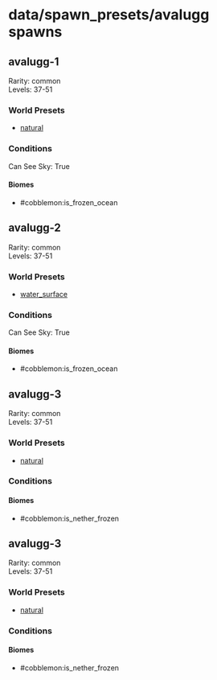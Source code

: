 # data/spawn_presets/avalugg spawns  
  
## avalugg-1  
Rarity: common  
Levels: 37-51  
  
### World Presets  
* [natural](data/spawn_data/natural.md)  
  
### Conditions  
Can See Sky: True  
  
#### Biomes  
  * #cobblemon:is_frozen_ocean
  
  
## avalugg-2  
Rarity: common  
Levels: 37-51  
  
### World Presets  
* [water_surface](data/spawn_data/water_surface.md)  
  
### Conditions  
Can See Sky: True  
  
#### Biomes  
  * #cobblemon:is_frozen_ocean
  
  
## avalugg-3  
Rarity: common  
Levels: 37-51  
  
### World Presets  
* [natural](data/spawn_data/natural.md)  
  
### Conditions  
  
#### Biomes  
  * #cobblemon:is_nether_frozen
  
  
## avalugg-3  
Rarity: common  
Levels: 37-51  
  
### World Presets  
* [natural](data/spawn_data/natural.md)  
  
### Conditions  
  
#### Biomes  
  * #cobblemon:is_nether_frozen
  
